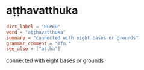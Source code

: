 # aṭṭhavatthuka

``` toml
dict_label = "NCPED"
word = "aṭṭhavatthuka"
summary = "connected with eight bases or grounds"
grammar_comment = "mfn."
see_also = ["aṭṭha"]
```

connected with eight bases or grounds


